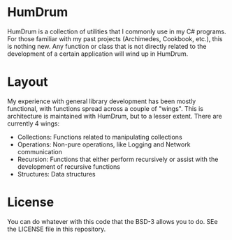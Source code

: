 # HumDrum
HumDrum is a collection of utilities that I commonly use in my C# programs. For those familiar with my past projects (Archimedes, Cookbook, etc.), this is nothing new. Any function or class that is not directly related to the development of a certain application will wind up in HumDrum.

# Layout
My experience with general library development has been mostly functional, with functions spread across a couple of "wings". This is architecture is maintained with HumDrum, but to a lesser extent. There are currently 4 wings:

* Collections: Functions related to manipulating collections
* Operations: Non-pure operations, like Logging and Network communication
* Recursion: Functions that either perform recursively or assist with the development of recursive functions
* Structures: Data structures

# License
You can do whatever with this code that the BSD-3 allows you to do. SEe the LICENSE file in this repository.
